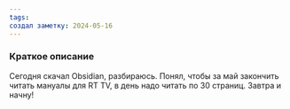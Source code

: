 ```yaml
---
tags: 
создал заметку: 2024-05-16
---
```

### Краткое описание
Сегодня скачал Obsidian, разбираюсь. Понял, чтобы за май закончить читать мануалы для RT TV, в день надо читать по 30 страниц. Завтра и начну!